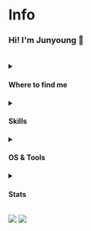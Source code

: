 
<h1>Info</h1>

<h3>Hi! I'm Junyoung 🤗</h3>
<br>
<details>
  <summary><h4><b>Where to find me</b></h4></summary>

[![Github](https://img.shields.io/badge/-Github-181717?style=for-the-badge&logo=Github&logoColor=white)](https://github.com/be0k)
[![LinkedIn](https://img.shields.io/badge/-LinkedIn-0077B5?style=for-the-badge&logo=LinkedIn&logoColor=white)](https://www.linkedin.com/in/beok/)

</details>


<details>
  <summary><h4><b>Skills</b></h4></summary>

[![python](https://img.shields.io/badge/python-★★★-lightgrey?labelColor=3776AB&logo=Python&style=for-the-badge&logoColor=white)](https://www.python.org/)
[![c](https://img.shields.io/badge/C-★★★-lightgrey?labelColor=A8B9CC&logo=C&style=for-the-badge&logoColor=white)](https://en.wikipedia.org/wiki/C_(programming_language))
[![c++](https://img.shields.io/badge/C++-★★★-lightgrey?labelColor=00599C&logo=C%2B%2B&style=for-the-badge&logoColor=white)](https://en.wikipedia.org/wiki/C%2B%2B)

[![html](https://img.shields.io/badge/html-★★★-lightgrey?labelColor=E34F26&logo=HTML5&style=for-the-badge&logoColor=white)](https://www.w3schools.com/html)
[![css](https://img.shields.io/badge/css-★★★-lightgrey?labelColor=1572B6&logo=CSS3&style=for-the-badge&logoColor=white)](https://www.w3schools.com/css)
[![javascript](https://img.shields.io/badge/javascript-★☆☆-lightgrey?labelColor=F7DF1E&logo=JavaScript&style=for-the-badge&logoColor=black)](https://www.w3schools.com/js)

</details>


<details>
  <summary><h4><b>OS & Tools</b></h4></summary>

![Linux](https://img.shields.io/badge/-Linux-FCC624?logo=Linux&style=for-the-badge&logoColor=black)
![Mac_OS](https://img.shields.io/badge/-Mac_OS-999999?logo=Apple&style=for-the-badge&logoColor=white)

![VSCode](https://img.shields.io/badge/-VSCode-007ACC?logo=visual-studio-code&style=for-the-badge&logoColor=white)

![Git](https://img.shields.io/badge/-Git-F05032?logo=Git&style=for-the-badge&logoColor=white)
![Github](https://img.shields.io/badge/-Github-181717?logo=Github&style=for-the-badge&logoColor=white)

</details>


<details>
  <summary><h4><b>Stats</b></h4></summary>

![stats](https://github-readme-stats.vercel.app/api?username=be0k&title_color=3498db&text_color=2ecc71&icon_color=3498db&bg_color=00000000&hide_border=true&show_icons=true&include_all_commits=true&count_private=true&disable_animations=true)
![trophy](https://github-profile-trophy.vercel.app/?username=be0k&no-bg=true&no-frame=true&column=4&theme=algolia)
![graph](https://github-readme-activity-graph.vercel.app/graph?username=be0k&bg_color=0000000&color=2980b9&line=2980b9&point=27ae60&area_color=2980b9&area=true&hide_border=true)

![streak](https://github-contributor-stats.vercel.app/api?username=be0k&title_color=3498db&text_color=2ecc71&icon_color=3498db&bg_color=00000000&hide_border=true&show_icons=true&include_all_commits=true&count_private=true&disable_animations=true)
![streak](https://streak-stats.demolab.com/?user=be0k&hide_border=true&background=00000000&border=2980b9&stroke=2980b9&ring=27ae60&fire=27ae60&currStreakNum=2980b9&sideNums=2980b9&currStreakLabel=2980b9&sideLabels=2980b9&dates=2980b9)

</details>

<!-- Image by <a href="https://pixabay.com/users/gagnonm1993-4710127/?utm_source=link-attribution&amp;utm_medium=referral&amp;utm_campaign=image&amp;utm_content=2358911">gagnonm1993</a> from <a href="https://pixabay.com/?utm_source=link-attribution&amp;utm_medium=referral&amp;utm_campaign=image&amp;utm_content=2358911">Pixabay</a> -->

![](https://komarev.com/ghpvc/?username=be0k&style=flat-square&label=Views)
![](https://badges.pufler.dev/visits/be0k/be0k?color=black&logo=github&style=flat-square)

